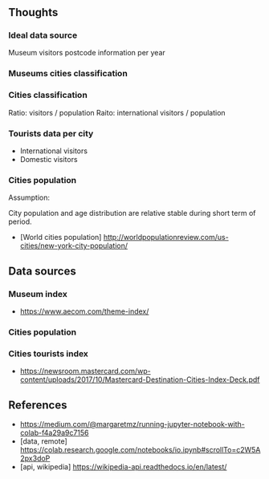 #



## Thoughts


### Ideal data source

Museum visitors postcode information per year


### Museums cities classification


### Cities classification

Ratio: visitors / population
Raito: international visitors / population



### Tourists data per city

- International visitors
- Domestic visitors

### Cities population

Assumption:

City population and age distribution are relative stable during short term of period.


- [World cities population] http://worldpopulationreview.com/us-cities/new-york-city-population/


## Data sources

### Museum index

- https://www.aecom.com/theme-index/

### Cities population



### Cities tourists index

- https://newsroom.mastercard.com/wp-content/uploads/2017/10/Mastercard-Destination-Cities-Index-Deck.pdf


## References

- https://medium.com/@margaretmz/running-jupyter-notebook-with-colab-f4a29a9c7156
- [data, remote] https://colab.research.google.com/notebooks/io.ipynb#scrollTo=c2W5A2px3doP
- [api, wikipedia] https://wikipedia-api.readthedocs.io/en/latest/